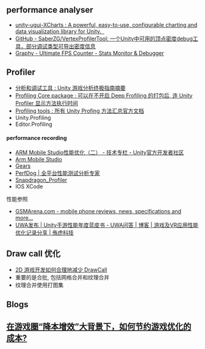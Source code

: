 ## performance analyser

* [unity-ugui-XCharts : A powerful, easy-to-use, configurable charting and data visualization library for Unity.  ](https://github.com/monitor1394/unity-ugui-XCharts)  
* [GitHub - SaberZG/VertexProfilerTool: 一个Unity中可用的顶点密度debug工具，部分调试类型可导出密度信息](https://github.com/SaberZG/VertexProfilerTool?tab=readme-ov-file)
* [Graphy - Ultimate FPS Counter - Stats Monitor & Debugger](https://assetstore.unity.com/packages/tools/gui/graphy-ultimate-fps-counter-stats-monitor-debugger-105778)

## Profiler

- [分析和调试工具 : Unity 游戏分析终极指南摘要](https://unity.com/cn/how-to/profiling-and-debugging-tools)
- [Profiling Core package : 可以在不开启 Deep Frofiling 的打包后, 连 Unity Profiler 显示方法执行时间](https://docs.unity3d.com/Packages/com.unity.profiling.core@latest)
- [Profiling tools : 所有 Unity Profing 方法汇总官方文档](https://docs.unity3d.com/Manual/performance-profiling-tools.html)
- Unity.Profiling
- Editor.Profiling

#### performance recording

- [ARM Mobile Studio性能优化（二） - 技术专栏 - Unity官方开发者社区](https://developer.unity.cn/projects/5f7935c3edbc2a001f898bff)
- [Arm Mobile Studio](https://developer.arm.com/Tools%20and%20Software/Arm%20Mobile%20Studio)
- [Gears](https://www.uwa4d.com/#download?serverType=gears)
- [PerfDog | 全平台性能测试分析专家](https://perfdog.qq.com/)
- [Snapdragon_Profiler](https://softwarecenter.qualcomm.com/#/catalog/item/Snapdragon_Profiler)
- IOS XCode

性能参照
- [GSMArena.com - mobile phone reviews, news, specifications and more...](https://www.gsmarena.com/)
- [UWA发布 | Unity手游性能年度蓝皮书 - UWA问答 | 博客 | 游戏及VR应用性能优化记录分享 | 侑虎科技](https://blog.uwa4d.com/archives/BlueBook_2023.html)

## Draw call 优化

- [2D 游戏开发如何合理地减少 DrawCall](https://mp.weixin.qq.com/s/kH-F73l7eHMHxNS8qnPiCQ)
- 重要的是合批, 包括网格合并和纹理合并
- 纹理合并使用打图集

## Blogs



[在游戏圈“降本增效”大背景下，如何节约游戏优化的成本?](https://www.zhihu.com/question/5367346522/answer/42768196637)
- 
